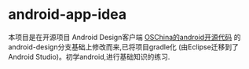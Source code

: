 # android-app-idea
本项目是在开源项目 Android Design客户端 [OSChina的android开源代码](https://gitee.com/tar/android-app)  的android-design分支基础上修改而来,已将项目gradle化
(由Eclipse迁移到了Android Studio)。初学android,进行基础知识的练习.
